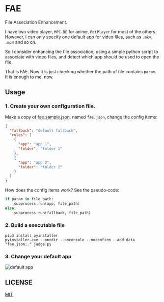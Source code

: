 # FAE

File Association Enhancement.

I have two video player, `MPC-BE` for anime, `PotPlayer` for most of the others. However, I can only specify one default
app for video files, such as `.mkv`, `.mp4`
and so on.

So I consider enhancing the file association, using a simple python script to associate with video files, and detect
which app should be used to open the file.

That is FAE. Now it is just checking whether the path of file contains `param`. It is enough to me, now.

## Usage

### 1. Create your own configuration file.

Make a copy of [fae.sample.json](fae.sample.json), named `fae.json`, change the config items:

```json
{
  "fallback": "default fallback",
  "rules": [
    {
      "app": "app 1",
      "folder": "folder 1"
    },
    {
      "app": "app 2",
      "folder": "folder 2"
    }
  ]
}
```

How does the config items work? See the pseudo-code:

```py
if param in file_path:
    subprocess.run(app, file_path)
else:
    subprocess.run(fallback, file_path)
```

### 2. Build a executable file

```shell
pip3 install pyinstaller
pyinstaller.exe --onedir --noconsole --noconfirm --add-data "fae.json;." judge.py
```

### 3. Change your default app

![default app](resources/default_app.png)

## LICENSE

[MIT](LICENSE)
